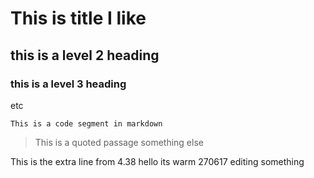 # This is title I like

## this is a level 2 heading

### this is a level 3 heading

etc

```
This is a code segment in markdown
```

> This is a quoted passage
> something else

This is the extra line from 4.38
hello its warm
270617
editing something


